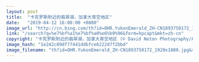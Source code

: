 ```yaml
---
layout: post
title:  "卡克罗斯附近的翡翠湖，加拿大育空地区"
date:   "2019-04-12 16:00:00 +0800"
image_url: "http://cn.bing.com/th?id=OHR.YukonEmerald_ZH-CN1893750172_1920x1080.jpg&rf=LaDigue_1920x1080.jpg&pid=hp"
link: "/search?q=%e7%bf%a1%e7%bf%a0%e6%b9%96&form=hpcapt&mkt=zh-cn"
copyright: "卡克罗斯附近的翡翠湖，加拿大育空地区 (© David Noton Photography/Alamy Stock Photo)"
image_hash: "1e242c09df77441ddbfce6222d7f2bbd"
image_filename: "th?id=OHR.YukonEmerald_ZH-CN1893750172_1920x1080.jpg&rf=LaDigue_1920x1080.jpg&pid=hp"
---
```

